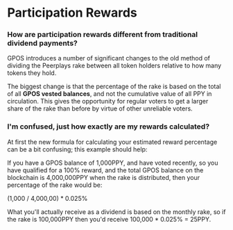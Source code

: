 # Participation Rewards

### How are participation rewards different from traditional dividend payments?

GPOS introduces a number of significant changes to the old method of dividing the Peerplays rake between all token holders relative to how many tokens they hold.

The biggest change is that the percentage of the rake is based on the total of all **GPOS vested balances**, and not the cumulative value of all PPY in circulation. This gives the opportunity for regular voters to get a larger share of the rake than before by virtue of other unreliable voters.

### I'm confused, just how exactly are my rewards calculated?

At first the new formula for calculating your estimated reward percentage can be a bit confusing; this example should help:

If you have a GPOS balance of 1,000PPY, and have voted recently, so you have qualified for a 100% reward, and the total GPOS balance on the blockchain is 4,000,000PPY when the rake is distributed, then your percentage of the rake would be:

\(1,000 / 4,000,00\) \* 0.025%

What you'll actually receive as a dividend is based on the monthly rake, so if the rake is 100,000PPY then you'd receive 100,000 \* 0.025% = 25PPY.

